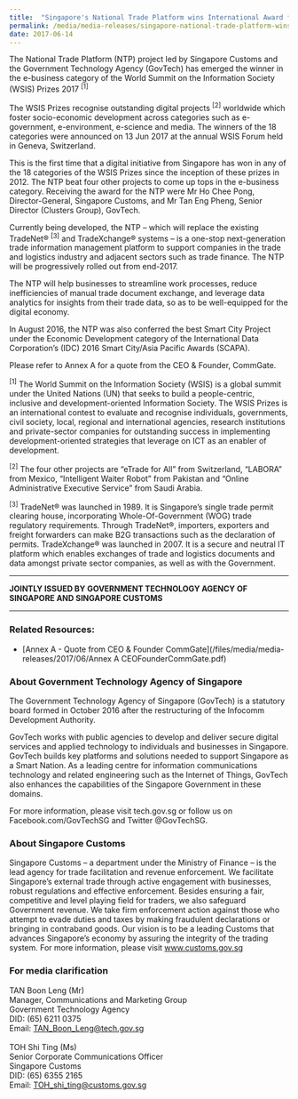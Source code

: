 ```yaml
---
title:  "Singapore's National Trade Platform wins International Award for best e-Business Digital Initiative"
permalink: /media/media-releases/singapore-national-trade-platform-wins-international-award-for-best-e-business-digital-initiative
date: 2017-06-14
---
```

The National Trade Platform (NTP) project led by Singapore Customs and the Government Technology Agency (GovTech) has emerged the winner in the e-business category of the World Summit on the Information Society (WSIS) Prizes 2017 <sup>[1]</sup>

The WSIS Prizes recognise outstanding digital projects <sup>[2]</sup> worldwide which foster socio-economic development across categories such as e-government, e-environment, e-science and media. The winners of the 18 categories were announced on 13 Jun 2017 at the annual WSIS Forum held in Geneva, Switzerland.

This is the first time that a digital initiative from Singapore has won in any of the 18 categories of the WSIS Prizes since the inception of these prizes in 2012. The NTP beat four other projects to come up tops in the e-business category. Receiving the award for the NTP were Mr Ho Chee Pong, Director-General, Singapore Customs, and Mr Tan Eng Pheng, Senior Director (Clusters Group), GovTech.

Currently being developed, the NTP – which will replace the existing TradeNet® <sup>[3]</sup> and TradeXchange® systems – is a one-stop next-generation trade information management platform to support companies in the trade and logistics industry and adjacent sectors such as trade finance. The NTP will be progressively rolled out from end-2017.

The NTP will help businesses to streamline work processes, reduce inefficiencies of manual trade document exchange, and leverage data analytics for insights from their trade data, so as to be well-equipped for the digital economy.

In August 2016, the NTP was also conferred the best Smart City Project under the Economic Development category of the International Data Corporation’s (IDC) 2016 Smart City/Asia Pacific Awards (SCAPA).

Please refer to Annex A for a quote from the CEO & Founder, CommGate.

<sup>[1]</sup> The World Summit on the Information Society (WSIS) is a global summit under the United Nations (UN) that seeks to build a people-centric, inclusive and development-oriented Information Society. The WSIS Prizes is an international contest to evaluate and recognise individuals, governments, civil society, local, regional and international agencies, research institutions and private-sector companies for outstanding success in implementing development-oriented strategies that leverage on ICT as an enabler of development.

<sup>[2]</sup> The four other projects are “eTrade for All” from Switzerland, “LABORA” from Mexico, “Intelligent Waiter Robot” from Pakistan and “Online Administrative Executive Service” from Saudi Arabia.

<sup>[3]</sup> TradeNet® was launched in 1989. It is Singapore’s single trade permit clearing house, incorporating Whole-Of-Government (WOG) trade regulatory requirements. Through TradeNet®, importers, exporters and freight forwarders can make B2G transactions such as the declaration of permits. TradeXchange® was launched in 2007. It is a secure and neutral IT platform which enables exchanges of trade and logistics documents and data amongst private sector companies, as well as with the Government.

---

**JOINTLY ISSUED BY GOVERNMENT TECHNOLOGY AGENCY OF SINGAPORE AND SINGAPORE CUSTOMS**

---

### **Related Resources:**
* [Annex A - Quote from CEO & Founder CommGate](/files/media/media-releases/2017/06/Annex A CEOFounderCommGate.pdf)


### **About Government Technology Agency of Singapore**
The Government Technology Agency of Singapore (GovTech) is a statutory board formed in October 2016 after the restructuring of the Infocomm Development Authority.

GovTech works with public agencies to develop and deliver secure digital services and applied technology to individuals and businesses in Singapore. GovTech builds key platforms and solutions needed to support Singapore as a Smart Nation. As a leading centre for information communications technology and related engineering such as the Internet of Things, GovTech also enhances the capabilities of the Singapore Government in these domains.

For more information, please visit tech.gov.sg or follow us on Facebook.com/GovTechSG and Twitter @GovTechSG.

### **About Singapore Customs**
Singapore Customs – a department under the Ministry of Finance – is the lead agency for trade facilitation and revenue enforcement. We facilitate Singapore’s external trade through active engagement with businesses, robust regulations and effective enforcement. Besides ensuring a fair, competitive and level playing field for traders, we also safeguard Government revenue. We take firm enforcement action against those who attempt to evade duties and taxes by making fraudulent declarations or bringing in contraband goods. Our vision is to be a leading Customs that advances Singapore’s economy by assuring the integrity of the trading system. For more information, please visit www.customs.gov.sg

### **For media clarification**
TAN Boon Leng (Mr)
<br>Manager, Communications and Marketing Group
<br>Government Technology Agency
<br>DID: (65) 6211 0375
<br>Email: TAN_Boon_Leng@tech.gov.sg
<br>
<br>TOH Shi Ting (Ms)
<br>Senior Corporate Communications Officer
<br>Singapore Customs
<br>DID: (65) 6355 2165 
<br>Email: TOH_shi_ting@customs.gov.sg
